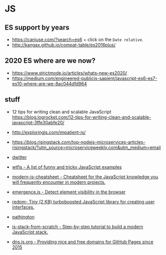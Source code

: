 # JS

## ES support by years

* https://caniuse.com/?search=es6 + click on the `Date relative`.
* http://kangax.github.io/compat-table/es2016plus/

## 2020 ES where are we now? 
* https://www.strictmode.io/articles/whats-new-es2020/ 
* https://medium.com/engineered-publicis-sapient/javascript-es6-es7-es10-where-are-we-8ac044dfd964

## stuff 

* 12 tips for writing clean and scalable JavaScript https://blog.logrocket.com/12-tips-for-writing-clean-and-scalable-javascript-3ffe30abfe20/
* http://exploringjs.com/impatient-js/
* https://blog.risingstack.com/top-nodejs-microservices-articles-risingstack/?utm_source=microserviceweekly.com&utm_medium=email

* [dwitter](https://www.dwitter.net/)
* [wtfjs - A list of funny and tricky JavaScript examples](https://github.com/denysdovhan/wtfjs)
* [modern-js-cheatsheet - Cheatsheet for the JavaScript knowledge you will frequently encounter in modern projects.](https://github.com/mbeaudru/modern-js-cheatsheet)
* [emergence.js - Detect element visibility in the browser](https://github.com/xtianmiller/emergence.js)
* [redom- Tiny (2 KB) turboboosted JavaScript library for creating user interfaces.](https://github.com/redom/redom)
* [pathington](https://github.com/planttheidea/pathington)
* [js-stack-from-scratch - Step-by-step tutorial to build a modern JavaScript stack.](https://github.com/verekia/js-stack-from-scratch)
* [dns.js.org - Providing nice and free domains for GitHub Pages since 2015](https://github.com/js-org/dns.js.org)
